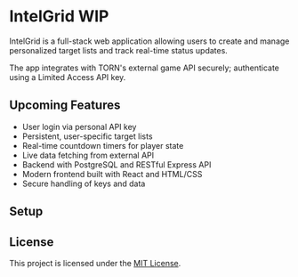 # IntelGrid WIP
IntelGrid is a full-stack web application allowing users to create and manage personalized target lists and track real-time status updates.

The app integrates with TORN's external game API securely; authenticate using a Limited Access API key.

## Upcoming Features
- User login via personal API key
- Persistent, user-specific target lists
- Real-time countdown timers for player state
- Live data fetching from external API
- Backend with PostgreSQL and RESTful Express API
- Modern frontend built with React and HTML/CSS
- Secure handling of keys and data

## Setup
<!-- add more here -->

## License
This project is licensed under the [MIT License](./LICENSE).
